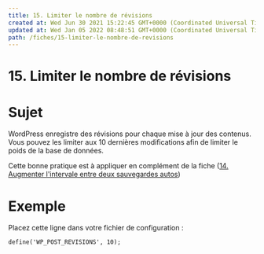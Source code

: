 ```yaml
---
title: 15. Limiter le nombre de révisions
created at: Wed Jun 30 2021 15:22:45 GMT+0000 (Coordinated Universal Time)
updated at: Wed Jan 05 2022 08:48:51 GMT+0000 (Coordinated Universal Time)
path: /fiches/15-limiter-le-nombre-de-revisions
---
```


# 15. Limiter le nombre de révisions

# Sujet

WordPress enregistre des révisions pour chaque mise à jour des contenus. Vous pouvez les limiter aux 10 dernières modifications afin de limiter le poids de la base de données.

Cette bonne pratique est à appliquer en complément de la fiche ([14. Augmenter l'intervale entre deux sauvegardes autos](/Guide%20des%20'n'%20bonnes%20pratiques%20pour%20WordPress%20&%20Personnas/Guide%20des%20'n'%20bonnes%20pratiques%20pour%20WordPress%20&%20Personnas/14.%20Augmenter%20l'intervale%20de%20temps%20entre%20deux%20sauvegardes%20automatiques.md))

# Exemple

Placez cette ligne dans votre fichier de configuration :

`define('WP_POST_REVISIONS', 10);`
